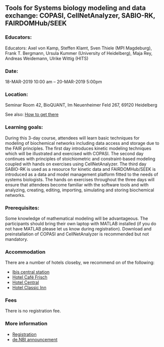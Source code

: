 ## Tools for Systems biology modeling and data exchange: COPASI, CellNetAnalyzer, SABIO-RK, FAIRDOMHub/SEEK 

### Educators: 
Educators:
Axel von Kamp, Steffen Klamt, Sven Thiele (MPI Magdeburg),
Frank T. Bergmann, Ursula Kummer (University of Heidelberg),
Maja Rey, Andreas Weidemann, Ulrike Wittig (HITS)

### Date:
18-MAR-2019 10:00 am – 20-MAR-2019 5:00pm

### Location:
Seminar Room 42, BioQUANT, Im Neuenheimer Feld 267, 69120 Heidelberg

See also: [How to get there](get_there.html)


### Learning goals:
During this 3-day course, attendees will learn basic techniques for modeling of biochemical networks including data access and storage due to the FAIR principles. The first day introduces kinetic modeling techniques which will be illustrated and exercised with COPASI. The second day continues with principles of stoichiometric and constraint-based modeling coupled with hands on exercises using CellNetAnalyzer. The third day SABIO-RK is used as a resource for kinetic data and FAIRDOMHub/SEEK is introduced as a data and model management platform fitted to the needs of systems biologists.
The hands on exercises throughout the three days will ensure that attendees become familiar with the software tools and with analyzing, creating, editing, importing, simulating and storing biochemical networks.

### Prerequisites:
Some knowledge of mathematical modeling will be advantageous.
The participants should bring their own laptop with MATLAB installed (if you do not have MATLAB please let us know during registration).
Download and preinstallation of COPASI and CellNetAnalyzer is recommended but not mandatory.


### Accommodation
There are a number of hotels closeby, we recommend on of the following: 

-	[Ibis central station](https://de.hotels.com/ho182815/)
-	[Hotel Café Frisch](https://www.cafe-frisch.de/unser-hotel/)
-	[Hotel Central](https://de.hotels.com/ho507308)
-	[Hotel Classic Inn](https://de.hotels.com/ho294211)


### Fees
There is no registration fee. 


### More information
* [Registration](https://goo.gl/forms/6UNvjb7Amf0aZGmT2)
* [de.NBI announcement](https://www.denbi.de/training/467-tools-for-systems-biology-modeling-and-data-exchange-copasi-cellnetanalyzer-sabio-rk-fairdomhub-seek)

 
